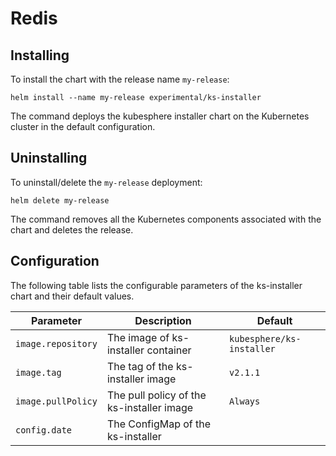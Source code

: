 # Redis

## Installing

To install the chart with the release name `my-release`:

```console
helm install --name my-release experimental/ks-installer
```

The command deploys the kubesphere installer chart on the Kubernetes cluster in the default configuration. 

## Uninstalling

To uninstall/delete the `my-release` deployment:

```console
helm delete my-release
```

The command removes all the Kubernetes components associated with the chart and deletes the release.

## Configuration

The following table lists the configurable parameters of the ks-installer chart and their default values.

Parameter | Description | Default
--- | --- | ---
`image.repository` | The image of ks-installer container | `kubesphere/ks-installer`
`image.tag` | The tag of the ks-installer image | `v2.1.1`
`image.pullPolicy` | The pull policy of the ks-installer image | `Always`
`config.date`| The ConfigMap of the ks-installer| 